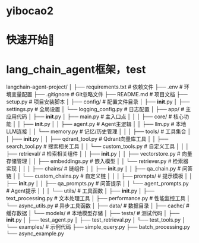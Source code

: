# yibocao2
# 快速开始🚀
# lang_chain_agent框架，test
langchain-agent-project/
│
├── requirements.txt                  # 依赖文件
├── .env                              # 环境变量配置
├── .gitignore                        # Git忽略文件
├── README.md                         # 项目文档
├── setup.py                          # 项目安装脚本
│
├── config/                           # 配置文件目录
│   ├── __init__.py
│   ├── settings.py                   # 全局设置
│   └── logging_config.py             # 日志配置
│
├── app/                              # 主应用代码
│   ├── __init__.py
│   ├── main.py                       # 主入口点
│   │
│   ├── core/                         # 核心功能
│   │   ├── __init__.py
│   │   ├── agent.py                  # Agent主逻辑
│   │   ├── llm.py                    # 本地LLM连接
│   │   └── memory.py                 # 记忆/历史管理
│   │
│   ├── tools/                        # 工具集合
│   │   ├── __init__.py
│   │   ├── qdrant_tool.py            # Qdrant向量库工具
│   │   ├── search_tool.py            # 搜索相关工具
│   │   └── custom_tools.py           # 自定义工具
│   │
│   ├── retrieval/                    # 检索相关组件
│   │   ├── __init__.py
│   │   ├── vectorstore.py            # 向量存储管理
│   │   ├── embeddings.py             # 嵌入模型
│   │   └── retriever.py              # 检索器实现
│   │
│   ├── chains/                       # 链组件
│   │   ├── __init__.py
│   │   ├── qa_chain.py               # 问答链
│   │   └── custom_chains.py          # 自定义链
│   │
│   ├── prompts/                      # 提示模板
│   │   ├── __init__.py
│   │   ├── qa_prompts.py             # 问答提示
│   │   └── agent_prompts.py          # Agent提示
│   │
│   └── utils/                        # 工具函数
│       ├── __init__.py
│       ├── text_processing.py        # 文本处理工具
│       ├── performance.py            # 性能监控工具
│       └── async_utils.py            # 异步工具函数
│
├── data/                             # 数据目录
│   ├── cache/                        # 缓存数据
│   └── models/                       # 本地模型存储
│
├── tests/                            # 测试代码
│   ├── __init__.py
│   ├── test_agent.py
│   ├── test_retrieval.py
│   └── test_tools.py
│
└── examples/                         # 示例代码
    ├── simple_query.py
    ├── batch_processing.py
    └── async_example.py